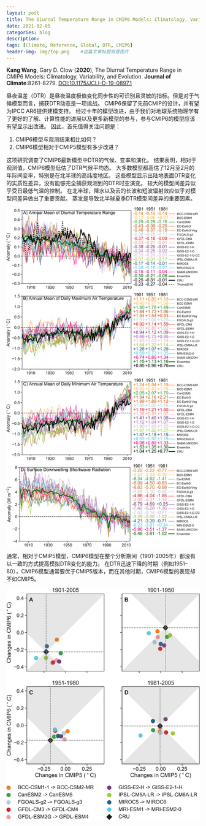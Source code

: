 ```yaml
---
layout: post
title: The Diurnal Temperature Range in CMIP6 Models: Climatology, Variability, and Evolution
date: 2021-02-05
categories: blog
description: 
tags: [Climate, Reference, Global, DTR, CMIP6]
header-img: img/top.png    #这篇文章标题背景图片
---
```


**Kang Wang**, Gary D. Clow
(**2020**),
The Diurnal Temperature Range in CMIP6 Models: Climatology, Variability, and Evolution.
**Journal of Climate**:8261-8279.
[DOI:10.1175/JCLI-D-19-0897.1](https://doi.org/10.1175/JCLI-D-19-0897.1)

昼夜温差（DTR）是昼夜温度极值变化同步性的可识别且灵敏的指标。但是对于气候模型而言，捕获DTR动态是一项挑战。
CMIP6保留了先前CMIP的设计，并有望为IPCC AR6提供建模支持。 经过十年的模型改进，由于我们对地球系统物理学有了更好的了解、计算性能的进展以及更多新模型的参与，参与CMIP6的模型应该有望显示出改进。 因此，首先值得关注问题是：

1. CMIP6模型与观测结果相比如何？
2. CMIP6模型相对于CMIP5模型有多少改进？

这项研究调查了CMIP6最新模型中DTR的气候、变率和演化。
结果表明，相对于观测值，CMIP6模型低估了DTR气候平均态。
大多数模型都高估了12月至2月的年际间变率，特别是在北半球的高纬度地区。
这些模型显示出陆地表面DTR变化的实质性差异，没有能够完全捕获观测到的DTR时空演变。
较大的模型间差异似乎受日最低气温的控制。
在北半球，降水以及云的长波和短波辐射效应似乎对模型间差异做出了重要贡献。
蒸发是导致北半球夏季DTR模型间差异的重要因素。

<center>
<p><img src="/img/full-jcliD190897-f5.jpg" align="center"></p>
</center>

通常，相对于CMIP5模型，CMIP6模型在整个分析期间（1901-2005年）都没有以一致的方式提高模拟DTR变化的能力。
在DTR迅速下降的时期（例如1951–80），CMIP6模型通常要优于CMIP5版本，而在其他时期，CMIP6模型的表现却不如CMIP5。

<center>
<p><img src="/img/full-jcliD190897-f12.jpg" align="center"></p>
</center>